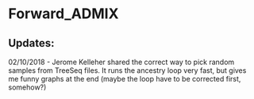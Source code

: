 # Forward_ADMIX

## Updates:

02/10/2018 - Jerome Kelleher shared the correct way to pick random samples from TreeSeq files. It runs the ancestry loop very fast, but gives me funny graphs at the end (maybe the loop have to be corrected first, somehow?)
